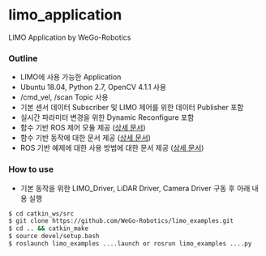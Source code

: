 # limo_application
LIMO Application by WeGo-Robotics

### Outline
* LIMO에 사용 가능한 Application
* Ubuntu 18.04, Python 2.7, OpenCV 4.1.1 사용
* /cmd_vel, /scan Topic 사용
* 기본 센서 데이터 Subscriber 및 LIMO 제어를 위한 데이터 Publisher 포함
* 실시간 파라미터 변경을 위한 Dynamic Reconfigure 포함
* 함수 기반 ROS 제어 모듈 제공 ([상세 문서](https://docs.google.com/presentation/d/10CO-hCtMiG7AYF_dBP_7NSkoYQYM-HxvswAqN1BDSGE/edit?usp=sharing))
* 함수 기반 동작에 대한 문서 제공 ([상세 문서](https://docs.google.com/presentation/d/1NEUGhZ-5K-Ka9FAoMjRNX7j1X3KtOGSTw6Oytlp_P_I/edit?usp=sharing))
* ROS 기반 예제에 대한 사용 방법에 대한 문서 제공 ([상세 문서](https://docs.google.com/presentation/d/1nWVl21-Lr6hjMwL_O3UKQOr4gGpMvT6tEdaYsvO0WqQ/edit?usp=sharing))

### How to use
* 기본 동작을 위한 LIMO_Driver, LiDAR Driver, Camera Driver 구동 후 아래 내용 실행
```bash
$ cd catkin_ws/src
$ git clone https://github.com/WeGo-Robotics/limo_examples.git
$ cd .. && catkin_make
$ source devel/setup.bash
$ roslaunch limo_examples ....launch or rosrun limo_examples ....py 
```

